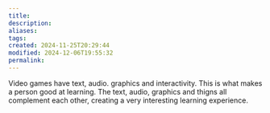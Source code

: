 ```yaml
---
title: 
description: 
aliases: 
tags: 
created: 2024-11-25T20:29:44
modified: 2024-12-06T19:55:32
permalink: 
---
```



Video games have text, audio. graphics and interactivity.
This is what makes a person good at learning. The text, audio, graphics and thigns all complement each other, creating a very interesting learning experience.

[^1]: https://www.ted.com/talks/kris_alexander_how_video_games_can_level_up_the_way_you_learn?subtitle=en
